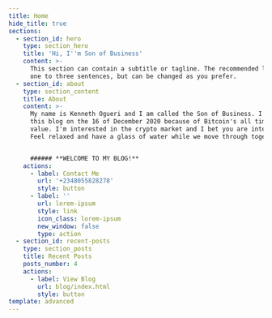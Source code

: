 ```yaml
---
title: Home
hide_title: true
sections:
  - section_id: hero
    type: section_hero
    title: 'Hi, I''m Son of Business'
    content: >-
      This section can contain a subtitle or tagline. The recommended length is
      one to three sentences, but can be changed as you prefer.
  - section_id: about
    type: section_content
    title: About
    content: >-
      My name is Kenneth Ogueri and I am called the Son of Business. I started
      this blog on the 16 of December 2020 because of Bitcoin's all time high
      value. I'm interested in the crypto market and I bet you are interested.
      Feel relaxed and have a glass of water while we move through together. 


      ###### **WELCOME TO MY BLOG!**
    actions:
      - label: Contact Me
        url: '+2348055828278'
        style: button
      - label: ''
        url: lorem-ipsum
        style: link
        icon_class: lorem-ipsum
        new_window: false
        type: action
  - section_id: recent-posts
    type: section_posts
    title: Recent Posts
    posts_number: 4
    actions:
      - label: View Blog
        url: blog/index.html
        style: button
template: advanced
---
```

